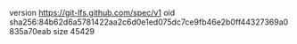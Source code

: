 version https://git-lfs.github.com/spec/v1
oid sha256:84b62d6a5781422aa2c6d0e1ed075dc7ce9fb46e2b0ff44327369a0835a70eab
size 45429
